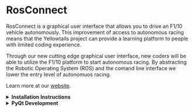 # RosConnect
RosConnect is a graphical user interface that allows you to drive an F1/10 vehicle autonomously. This improvement of access to autonomous racing means that the Yellowtails project can provide a learning platform to people with limited coding experience.

Through our new cutting edge graphical user interface, new coders will be able to utilize the F1/10 platform to start autonomous racing. By abstracting the Robotic Operating System (ROS) and the comand line interface we lower the entry level of autonomuos racing.

Learn more at our [website](https://www.cefns.nau.edu/capstone/projects/CS/2020/Yellowtails-S20/index.html).

<details><summary><strong>Installation Instructions</strong></summary>
<p>
These instructions will get you a copy of the project up and running on your local machine.

### Installing

A step by step series of examples that tell you how to get the software running.

For this software to work ROS must be insalled on the host machine. To learn how to install ROS visit [ROS.org](https://www.ros.org/)

Clone the repo into the home directroy

```
cd ~/ && git clone https://github.com/jaw566/RosConnect.git
```

Run the setup script

```
cd ~/RosConnect/App/ && ./setup.sh [host_password] [vehicle_password]
```

### Simulator Setup

In order to run the simulators you need to install and source the simulator.

We need the ros-kinetic-map-server to run the simutor

```
sudo apt-get install ros-kinetic-map-server
```

Make a new workspace for the simulator

```
mkdir -p ~/f110_ros/src
cd ~/f110_ros/src
catkin_init_workspace
```
 
Clone the simulator
 
```
cd ~/f110_ros/src && git clone https://github.com/FF1RR-NAU-Spring-2020/ff1rr-2020-spring.git
``` 
 
Make the workspace with catkin_make and source the ﬁle

```
cd ~/f110_ros/
catkin_make
source devel/setup.bash
```

To make the simulator work with out sourcing it every time add the source command to your bashrc file
 
```
echo 'source ~/ff110_ros/devel/setup.bash' >> ~/.bashrc
```

## Take it for a Spin
If everything worked you should be able to run RosConnect.

There is now be a desktop icon/file called RosConnect.

Double click the file and then select 'Trust and Launch' to start the software.

You can also run the software via the commandline

```
cd ~/RosConnect/ && ./main.py
```

</p>
</details>

<details><summary><strong>PyQt Development</strong></summary>
<p>

## Using the PyQt Designer
If you want to use the designer you navigate to the pyqt bin

`cd /usr/lib/x86_64-linux-gnu/qt5/bin/`

Then we can run the designer

`./designer`

After you have saved your UI file you cna run the following command to generate a python file with all the objets generated.

`pyuic5 -x UI_FILE_NAME.ui -o NAME_OF_EXC.py`
</p>
</details>
